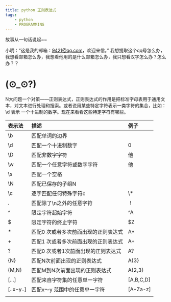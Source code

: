 ```yaml
---
title: python 正则表达式
tags:  	
    - python
    - PROGRAMMING
---
```

故事从一句话说起~~
<!--more-->
小明：“这是我的邮箱：9421@qq.com，欢迎来信。”
我想提取这个qq号怎么办，我想看邮箱怎么办，我想看他用的是什么邮箱怎么办，我只想看汉字怎么办？怎么办？？
# (⊙_⊙?)

N大问题一个对策——正则表达式，正则表达式的作用是把标准字母表用于通用文本，对文本进行处理和搜索。或者说用某些特定字符表示一类字符的集合，比如：\\d 表示 一个十进制的数字。现在来看看这些特定字符有哪些。

|表示法|描述|例子|
|:---|:---|:---|
|\\b|匹配单词的边界||
|\\d|匹配一个十进制数字|0|
|\\D|匹配非数字字符|他|
|\\w|匹配一个任意字符或数字字符|他|
|\\s|匹配一个空格||
|\\N|匹配已保存的子组N||
|\\c|逐字匹配任何特殊字符c|\\*|
|\.|匹配除了\\n之外的任意字符|！|
|^|限定字符起始字符|^A|
|$|限定字符的终止字符|$Z|
|*|匹配0 次或者多次前面出现的正则表达式|A*|
|+|匹配1 次或者多次前面出现的正则表达式|A+|
|?|匹配0 次或者1次前面出现的正则表达式|A?|
|{N}|匹配N次前面出现的正则表达式|A{3}|
|{M,N}|匹配M到N次前面出现的正则表达式|A{2,3}|
|[...]|匹配来自字符集的任意单一字符 |[A,B,C,D]|
|[..x−y..]|匹配x～y 范围中的任意单一字符 |[A-Za-z]|
||||
